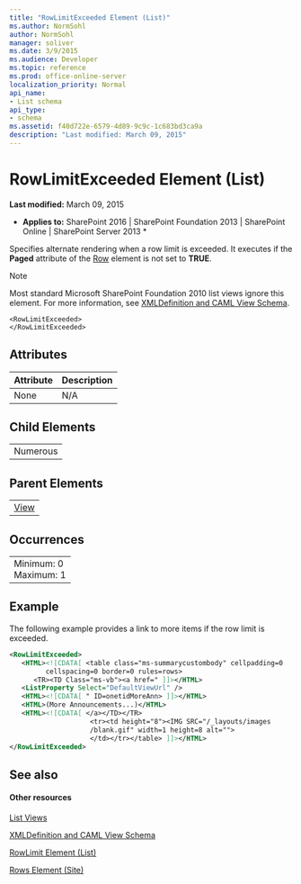 ```yaml
---
title: "RowLimitExceeded Element (List)"
ms.author: NormSohl
author: NormSohl
manager: soliver
ms.date: 3/9/2015
ms.audience: Developer
ms.topic: reference
ms.prod: office-online-server
localization_priority: Normal
api_name:
- List schema
api_type:
- schema
ms.assetid: f40d722e-6579-4d89-9c9c-1c683bd3ca9a
description: "Last modified: March 09, 2015"
---
```


# RowLimitExceeded Element (List)

 **Last modified:** March 09, 2015 
  
 * **Applies to:** SharePoint 2016 | SharePoint Foundation 2013 | SharePoint Online | SharePoint Server 2013 * 
  
Specifies alternate rendering when a row limit is exceeded. It executes if the **Paged** attribute of the [Row](../../collaborative-application-markup-language-caml-schemas/site-schema/row-element-site.md) element is not set to **TRUE**.
  
> [!NOTE]
> Most standard Microsoft SharePoint Foundation 2010 list views ignore this element. For more information, see [XMLDefinition and CAML View Schema](http://msdn.microsoft.com/library/1845d203-4699-4b0e-a182-2d9998439922%28Office.15%29.aspx). 
  
```
<RowLimitExceeded>
</RowLimitExceeded>
```

## Attributes

|**Attribute**|**Description**|
|:-----|:-----|
|None  <br/> |N/A  <br/> |
   
## Child Elements

||
|:-----|
|Numerous |
   
## Parent Elements

||
|:-----|
|[View](view-element-list.md)|
   
## Occurrences

||
|:-----|
|Minimum: 0  <br/> Maximum: 1  <br/> |
   
## Example

The following example provides a link to more items if the row limit is exceeded.
  
```XML
<RowLimitExceeded>
   <HTML><![CDATA[ <table class="ms-summarycustombody" cellpadding=0 
         cellspacing=0 border=0 rules=rows>
      <TR><TD Class="ms-vb"><a href=" ]]></HTML>
   <ListProperty Select="DefaultViewUrl" />
   <HTML><![CDATA[ " ID=onetidMoreAnn> ]]></HTML>
   <HTML>(More Announcements...)</HTML>
   <HTML><![CDATA[ </a></TD></TR>
                    <tr><td height="8"><IMG SRC="/_layouts/images
                    /blank.gif" width=1 height=8 alt="">
                    </td></tr></table> ]]></HTML>
</RowLimitExceeded>
```

## See also

#### Other resources

[List Views](http://msdn.microsoft.com/library/43e6ba7e-eddb-418a-a570-c0815016fc17%28Office.15%29.aspx)
  
[XMLDefinition and CAML View Schema](http://msdn.microsoft.com/library/1845d203-4699-4b0e-a182-2d9998439922%28Office.15%29.aspx)
  
[RowLimit Element (List)](rowlimit-element-list.md)
  
[Rows Element (Site)](../../collaborative-application-markup-language-caml-schemas/site-schema/rows-element-site.md)

